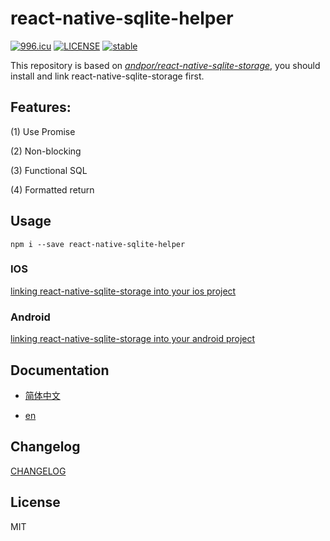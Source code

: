 # react-native-sqlite-helper

[![996.icu](https://img.shields.io/badge/link-996.icu-red.svg)](https://996.icu) [![LICENSE](https://img.shields.io/badge/license-Anti%20996-blue.svg)](https://github.com/996icu/996.ICU/blob/master/LICENSE) [![stable](http://badges.github.io/stability-badges/dist/stable.svg)](http://github.com/badges/stability-badges)

This repository is based on *[andpor/react-native-sqlite-storage](https://github.com/andpor/react-native-sqlite-storage)*, you should install and link react-native-sqlite-storage first.

## Features:

(1) Use Promise

(2) Non-blocking

(3) Functional SQL

(4) Formatted return

## Usage

`npm i --save react-native-sqlite-helper`

### IOS

[linking react-native-sqlite-storage into your ios project](https://github.com/andpor/react-native-sqlite-storage#ios)

### Android

[linking react-native-sqlite-storage into your android project](https://github.com/andpor/react-native-sqlite-storage#how-to-use-android)


## Documentation

* [简体中文](./docs/zh-cn.md)

* [en](./docs/en-us.md)

## Changelog

[CHANGELOG](./CHANGELOG.md)

## License

MIT